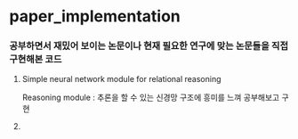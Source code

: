 # paper_implementation

### 공부하면서 재밌어 보이는 논문이나 현재 필요한 연구에 맞는 논문들을 직접 구현해본 코드

1. Simple neural network module for relational reasoning
 
    Reasoning module : 추론을 할 수 있는 신경망 구조에 흥미를 느껴 공부해보고 구현
  
2.
